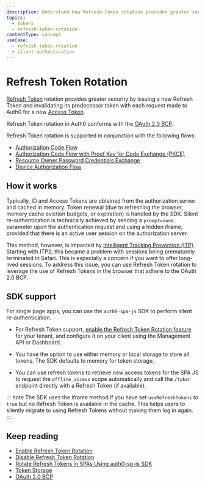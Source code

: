 ```yaml
---
description: Understand how Refresh Token rotation provides greater security by issuing a new Refresh Token with each request made to Auth0 for a new Access Token by a client using Refresh Tokens.
topics:
  - tokens
  - refresh-token-rotation
contentType: concept
useCase:
  - refresh-token-rotation
  - silent-authentication
---
```

# Refresh Token Rotation

[Refresh Token](/tokens/concepts/refresh-tokens) rotation provides greater security by issuing a new Refresh Token and invalidating its predecessor token with each request made to Auth0 for a new [Access Token](/tokens/cocncepts/access-tokens). 

Refresh Token rotation in Auth0 conforms with the [OAuth 2.0 BCP](https://tools.ietf.org/html/draft-ietf-oauth-security-topics-13#section-4.12). 

Refresh Token rotation is supported in conjunction with the following flows:
* [Authorization Code Flow](/flows/concepts/auth-code)
* [Authorization Code Flow with Proof Key for Code Exchange (PKCE)](/flows/concepts/auth-code-pkce)
* [Resource Owner Password Credentials Exchange](/api-auth/tutorials/adoption/password)
* [Device Authorization Flow](/flows/concepts/device-auth)

## How it works

Typically, ID and Access Tokens are obtained from the authorization server and cached in memory. Token renewal (due to refreshing the browser, memory cache eviction budgets, or expiration) is handled by the SDK. Silent re-authentication is technically achieved by sending a `prompt=none` parameter upon the authentication request and using a hidden iframe, provided that there is an active user session on the authorization server. 

This method, however, is impacted by [Intelligent Tracking Prevention (ITP)](https://webkit.org/blog/7675/intelligent-tracking-prevention/). Starting with ITP2, this became a problem with sessions being prematurely terminated in Safari. This is especially a concern if you want to offer long-lived sessions. To address this issue, you can use Refresh Token rotation to leverage the use of Refresh Tokens in the browser that adhere to the OAuth 2.0 BCP. 

## SDK support

For single page apps, you can use the `auth0-spa-js` SDK to perform silent re-authentication.

* For Refresh Token support, [enable the Refresh Token Rotation feature](/tokens/guides/enable-refresh-token-rotation) for your tenant, and configure it on your client using the Management API or Dashboard.

* You have the option to use either memory or local storage to store all tokens. The SDK defaults to memory for token storage.

* You can use refresh tokens to retrieve new access tokens for the SPA JS to request the `offline_access` scope automatically and call the `/token` endpoint directly with a Refresh Token (if available). 

::: note
The SDK uses the iframe method if you have set `useRefreshTokens` to `true` but no Refresh Token is available in the cache. This helps users to silently migrate to using Refresh Tokens without making them log in again.
:::

## Keep reading

* [Enable Refresh Token Rotation](/tokens/guides/enable-refresh-token-rotation)
* [Disable Refresh Token Rotation](/tokens/guides/disable-refresh-token-rotation)
* [Rotate Refresh Tokens in SPAs Using auth0-sp-js SDK](/tokens/guides/rotate-refresh-tokens-sdk)
* [Token Storage](/tokens/concepts/token-storage)
* [OAuth 2.0 BCP](https://tools.ietf.org/html/draft-ietf-oauth-security-topics-13#section-4.12)
